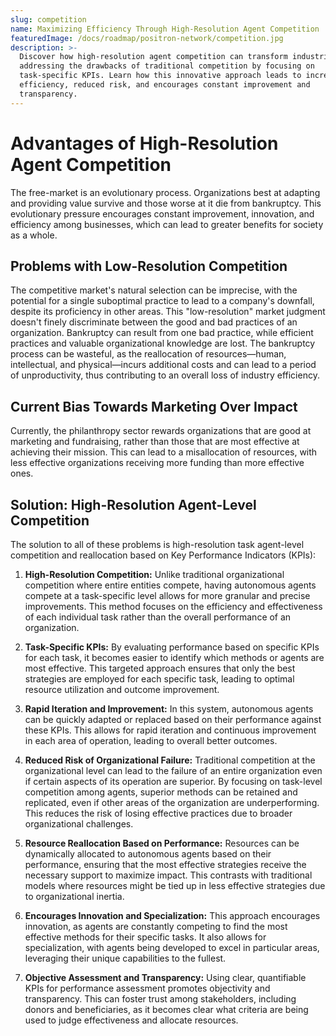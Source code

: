 ```yaml
---
slug: competition
name: Maximizing Efficiency Through High-Resolution Agent Competition
featuredImage: /docs/roadmap/positron-network/competition.jpg
description: >-
  Discover how high-resolution agent competition can transform industries,
  addressing the drawbacks of traditional competition by focusing on
  task-specific KPIs. Learn how this innovative approach leads to increased
  efficiency, reduced risk, and encourages constant improvement and
  transparency.
---
```

# Advantages of High-Resolution Agent Competition

The free-market is an evolutionary process.  Organizations best at adapting and providing value survive and those worse at it die from bankruptcy. This evolutionary pressure encourages constant improvement, innovation, and efficiency among businesses, which can lead to greater benefits for society as a whole.  

## Problems with Low-Resolution Competition

The competitive market's natural selection can be imprecise, with the potential for a single suboptimal practice to lead to a company's downfall, despite its proficiency in other areas. This "low-resolution" market judgment doesn't finely discriminate between the good and bad practices of an organization. Bankruptcy can result from one bad practice, while efficient practices and valuable organizational knowledge are lost. The bankruptcy process can be wasteful, as the reallocation of resources—human, intellectual, and physical—incurs additional costs and can lead to a period of unproductivity, thus contributing to an overall loss of industry efficiency.

## Current Bias Towards Marketing Over Impact

Currently, the philanthropy sector rewards organizations that are good at marketing and fundraising, rather than those that are most effective at achieving their mission. This can lead to a misallocation of resources, with less effective organizations receiving more funding than more effective ones.

## Solution: High-Resolution Agent-Level Competition

The solution to all of these problems is high-resolution task agent-level competition and reallocation based on Key Performance Indicators (KPIs):

1. **High-Resolution Competition:** Unlike traditional organizational competition where entire entities compete, having autonomous agents compete at a task-specific level allows for more granular and precise improvements. This method focuses on the efficiency and effectiveness of each individual task rather than the overall performance of an organization. 

2. **Task-Specific KPIs:** By evaluating performance based on specific KPIs for each task, it becomes easier to identify which methods or agents are most effective. This targeted approach ensures that only the best strategies are employed for each specific task, leading to optimal resource utilization and outcome improvement.

3. **Rapid Iteration and Improvement:** In this system, autonomous agents can be quickly adapted or replaced based on their performance against these KPIs. This allows for rapid iteration and continuous improvement in each area of operation, leading to overall better outcomes.

4. **Reduced Risk of Organizational Failure:** Traditional competition at the organizational level can lead to the failure of an entire organization even if certain aspects of its operation are superior. By focusing on task-level competition among agents, superior methods can be retained and replicated, even if other areas of the organization are underperforming. This reduces the risk of losing effective practices due to broader organizational challenges.

5. **Resource Reallocation Based on Performance:** Resources can be dynamically allocated to autonomous agents based on their performance, ensuring that the most effective strategies receive the necessary support to maximize impact. This contrasts with traditional models where resources might be tied up in less effective strategies due to organizational inertia.

6. **Encourages Innovation and Specialization:** This approach encourages innovation, as agents are constantly competing to find the most effective methods for their specific tasks. It also allows for specialization, with agents being developed to excel in particular areas, leveraging their unique capabilities to the fullest.

7. **Objective Assessment and Transparency:** Using clear, quantifiable KPIs for performance assessment promotes objectivity and transparency. This can foster trust among stakeholders, including donors and beneficiaries, as it becomes clear what criteria are being used to judge effectiveness and allocate resources.
